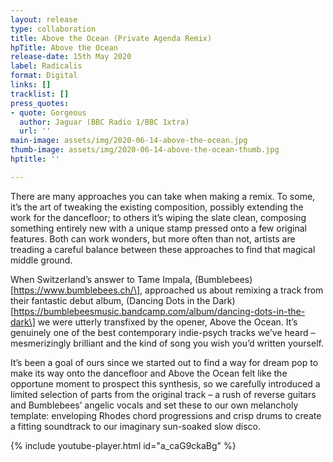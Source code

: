 ```yaml
---
layout: release
type: collaboration
title: Above the Ocean (Private Agenda Remix)
hpTitle: Above the Ocean
release-date: 15th May 2020
label: Radicalis
format: Digital
links: []
tracklist: []
press_quotes:
- quote: Gorgeous
  author: Jaguar (BBC Radio 1/BBC 1xtra)
  url: ''
main-image: assets/img/2020-06-14-above-the-ocean.jpg
thumb-image: assets/img/2020-06-14-above-the-ocean-thumb.jpg
hptitle: ''

---
```

There are many approaches you can take when making a remix. To some, it’s the art of tweaking the existing composition, possibly extending the work for the dancefloor; to others it’s wiping the slate clean, composing something entirely new with a unique stamp pressed onto a few original features. Both can work wonders, but more often than not, artists are treading a careful balance between these approaches to find that magical middle ground.

When Switzerland’s answer to Tame Impala, (Bumblebees)\[https://www.bumblebees.ch/\], approached us about remixing a track from their fantastic debut album, (Dancing Dots in the Dark)\[https://bumblebeesmusic.bandcamp.com/album/dancing-dots-in-the-dark\] we were utterly transfixed by the opener, Above the Ocean. It’s genuinely one of the best contemporary indie-psych tracks we’ve heard – mesmerizingly brilliant and the kind of song you wish you’d written yourself.

It’s been a goal of ours since we started out to find a way for dream pop to make its way onto the dancefloor and Above the Ocean felt like the opportune moment to prospect this synthesis, so we carefully introduced a limited selection of parts from the original track – a rush of reverse guitars and Bumblebees’ angelic vocals and set these to our own melancholy template: enveloping Rhodes chord progressions and crisp drums to create a fitting soundtrack to our imaginary sun-soaked slow disco.

{% include youtube-player.html id="a_caG9ckaBg" %}